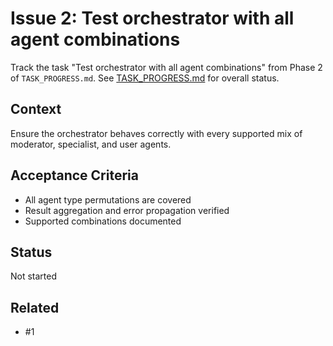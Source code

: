 # Issue 2: Test orchestrator with all agent combinations

Track the task "Test orchestrator with all agent combinations" from Phase 2 of `TASK_PROGRESS.md`.
See [TASK_PROGRESS.md](../TASK_PROGRESS.md) for overall status.

## Context
Ensure the orchestrator behaves correctly with every supported mix of
moderator, specialist, and user agents.

## Acceptance Criteria
- All agent type permutations are covered
- Result aggregation and error propagation verified
- Supported combinations documented

## Status
Not started

## Related
- #1
